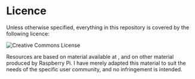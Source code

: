 # Licence

Unless otherwise specified, everything in this repository is covered by the following licence:

![Creative Commons License](http://i.creativecommons.org/l/by-sa/4.0/88x31.png)

Resources are based on material available at [](https://www.raspberrypi.org/resources/), and on other material produced by Raspberry Pi. I have merely adapted this material to suit the needs of the specific user community, and no infringement is intended. 
